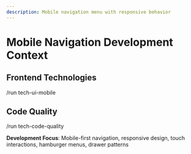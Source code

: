 ```yaml
---
description: Mobile navigation menu with responsive behavior
---
```


# Mobile Navigation Development Context

## Frontend Technologies
/run tech-ui-mobile

## Code Quality
/run tech-code-quality

**Development Focus**: Mobile-first navigation, responsive design, touch interactions, hamburger menus, drawer patterns
